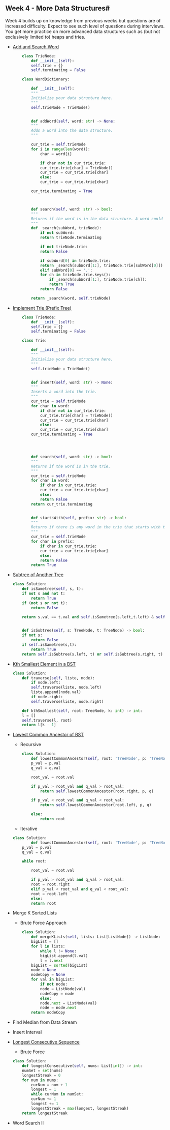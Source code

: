 ## Week 4 - More Data Structures#

<p>Week 4 builds up on knowledge from previous weeks but questions are of increased difficulty. Expect to see such level of questions during interviews. You get more practice on more advanced data structures such as (but not exclusively limited to) heaps and tries.
</p>

- [Add and Search Word](https://leetcode.com/problems/add-and-search-word-data-structure-design/discuss/714044/Fast-Short-Python-Trie-Solution-explained)
	
	```python
		class TrieNode:
		    def __init__(self):
			self.trie = {}
			self.terminating = False

		class WordDictionary:

		    def __init__(self):
			"""
			Initialize your data structure here.
			"""
			self.trieNode = TrieNode()


		    def addWord(self, word: str) -> None:
			"""
			Adds a word into the data structure.
			"""

			cur_trie = self.trieNode
			for i in range(len(word)):
			    char = word[i]

			    if char not in cur_trie.trie:
				cur_trie.trie[char] = TrieNode()
				cur_trie = cur_trie.trie[char]
			    else:
				cur_trie = cur_trie.trie[char]

			cur_trie.terminating = True



		    def search(self, word: str) -> bool:
			"""
			Returns if the word is in the data structure. A word could contain the dot character '.' to represent any one letter.
			"""    
			def _search(subWord, trieNode):
			    if not subWord:
				return trieNode.terminating 

			    if not trieNode.trie:
				return False

			    if subWord[0] in trieNode.trie:
				return _search(subWord[1:], trieNode.trie[subWord[0]])
			    elif subWord[0] == '.':
				for ch in trieNode.trie.keys():
				    if _search(subWord[1:], trieNode.trie[ch]):
					return True
			    return False

			return _search(word, self.trieNode)
	```
- [Implement Trie (Prefix Tree)](https://leetcode.com/problems/implement-trie-prefix-tree/)

	```python
		class TrieNode:
		    def __init__(self):
			self.trie = {}
			self.terminating = False

		class Trie:

		    def __init__(self):
			"""
			Initialize your data structure here.
			"""
			self.trieNode = TrieNode()


		    def insert(self, word: str) -> None:
			"""
			Inserts a word into the trie.
			"""
			cur_trie = self.trieNode
			for char in word:
			    if char not in cur_trie.trie:
				cur_trie.trie[char] = TrieNode()
				cur_trie = cur_trie.trie[char]
			    else:
				cur_trie = cur_trie.trie[char]
			cur_trie.terminating = True




		    def search(self, word: str) -> bool:
			"""
			Returns if the word is in the trie.
			"""
			cur_trie = self.trieNode
			for char in word:
			    if char in cur_trie.trie:
				cur_trie = cur_trie.trie[char]
			    else:
				return False
			return cur_trie.terminating 


		    def startsWith(self, prefix: str) -> bool:
			"""
			Returns if there is any word in the trie that starts with the given prefix.
			"""
			cur_trie = self.trieNode
			for char in prefix:
			    if char in cur_trie.trie:
				cur_trie = cur_trie.trie[char]
			    else:
				return False
			return True
	```
- [Subtree of Another Tree](https://leetcode.com/problems/subtree-of-another-tree/submissions/)

	```python
	class Solution:
	    def isSametree(self, s, t):
		if not s and not t:
		    return True
		if (not s or not t):
		    return False

		return s.val == t.val and self.isSametree(s.left,t.left) & self.isSametree(s.right,t.right)


	    def isSubtree(self, s: TreeNode, t: TreeNode) -> bool:
		if not s:
		    return False
		if self.isSametree(s,t):
		    return True
		return self.isSubtree(s.left, t) or self.isSubtree(s.right, t) 
	```

- [Kth Smallest Element in a BST](https://leetcode.com/problems/kth-smallest-element-in-a-bst/submissions/)

	```python
	class Solution:
	    def traverse(self, liste, node):
		    if node.left:
			self.traverse(liste, node.left)
		    liste.append(node.val)
		    if node.right:
			self.traverse(liste, node.right)

	    def kthSmallest(self, root: TreeNode, k: int) -> int:
		l = []
		self.traverse(l, root)
		return l[k - 1]
	```
- [Lowest Common Ancestor of BST](https://leetcode.com/problems/lowest-common-ancestor-of-a-binary-search-tree/)
	- Recursive
	```python
		class Solution:
		    def lowestCommonAncestor(self, root: 'TreeNode', p: 'TreeNode', q: 'TreeNode') -> 'TreeNode':
			p_val = p.val
			q_val = q.val

			root_val = root.val

			if p_val > root_val and q_val > root_val:
			    return self.lowestCommonAncestor(root.right, p, q)

			if p_val < root_val and q_val < root_val:
			    return self.lowestCommonAncestor(root.left, p, q)

			else:
			    return root
	```
	
	- Iterative
	```python
	class Solution:
    	    def lowestCommonAncestor(self, root: 'TreeNode', p: 'TreeNode', q: 'TreeNode') -> 'TreeNode':
		p_val = p.val
		q_val = q.val

		while root:

		    root_val = root.val

		    if p_val > root_val and q_val > root_val:
			root = root.right
		    elif p_val < root_val and q_val < root_val:
			root = root.left
		    else:
			return root
	```
- Merge K Sorted Lists
	- Brute Force Approach
	```python
		class Solution:
		    def mergeKLists(self, lists: List[ListNode]) -> ListNode:
			bigList = []
			for l in lists:
			    while l != None:
				bigList.append(l.val)
				l = l.next 
			bigList = sorted(bigList)
			node = None
			nodeCopy = None
			for val in bigList:
			    if not node:
				node = ListNode(val)
				nodeCopy = node
			    else:
				node.next = ListNode(val)
				node = node.next
			return nodeCopy
	```
- Find Median from Data Stream
- Insert Interval

- [Longest Consecutive Sequence](https://leetcode.com/problems/longest-consecutive-sequence/submissions/)
	- Brute Force
	```python
	class Solution:
	    def longestConsecutive(self, nums: List[int]) -> int:
		numSet = set(nums)
		longestStreak = 0
		for num in nums:
		    curNum = num + 1
		    longest = 1
		    while curNum in numSet:
			curNum += 1
			longest += 1
		    longestStreak = max(longest, longestStreak)
		return longestStreak
	```
- Word Search II
